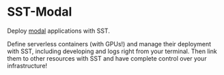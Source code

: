 # SST-Modal

Deploy [modal](https://modal.com/) applications with SST.

Define serverless containers (with GPUs!) and manage their deployment with SST, including developing and logs right from your terminal. Then
link them to other resources with SST and have complete control over your infrastructure!
